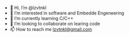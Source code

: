 - 👋 Hi, I’m @lzvtnkl
- 👀 I’m interested in software and Embedde Engeneering 
- 🌱 I’m currently learning C/C++
- 💞️ I’m looking to collaborate on learing code
- 📫 How to reach me lzvtnkl@gmail.com 

<!---
lzvtnkl/lzvtnkl is a ✨ special ✨ repository because its `README.md` (this file) appears on your GitHub profile.
You can click the Preview link to take a look at your changes.
--->
